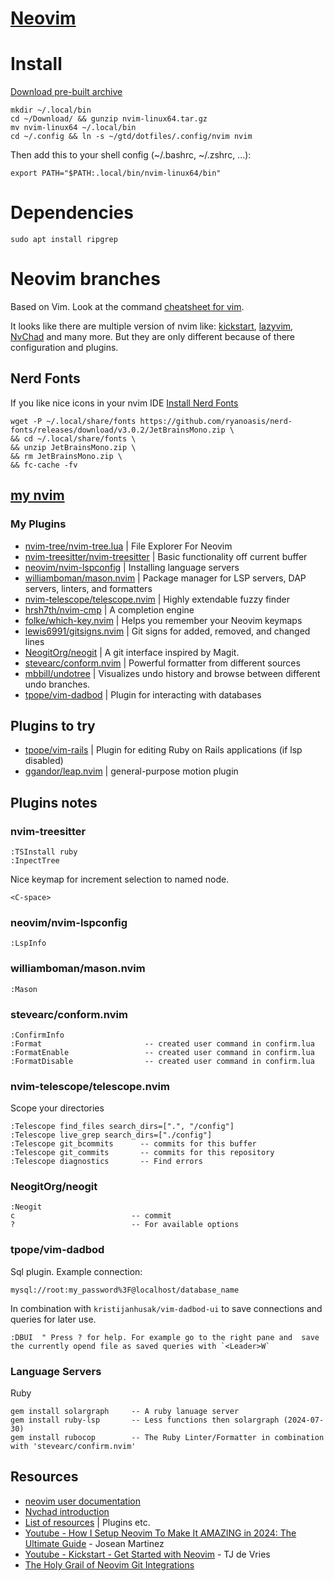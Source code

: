 # [Neovim](https://neovim.io/)

# Install

[Download pre-built archive](https://github.com/neovim/neovim/releases)

    mkdir ~/.local/bin
    cd ~/Download/ && gunzip nvim-linux64.tar.gz
    mv nvim-linux64 ~/.local/bin
    cd ~/.config && ln -s ~/gtd/dotfiles/.config/nvim nvim

Then add this to your shell config (~/.bashrc, ~/.zshrc, ...):

    export PATH="$PATH:.local/bin/nvim-linux64/bin"

# Dependencies

    sudo apt install ripgrep

# Neovim branches

Based on Vim. Look at the command [cheatsheet for vim](vim.md).

It looks like there are multiple version of nvim like:
[kickstart](https://github.com/nvim-lua/kickstart.nvim),
[lazyvim](https://www.lazyvim.org/),
[NvChad](https://nvchad.com/) and many more.
But they are only different because of there configuration and plugins.

## Nerd Fonts

If you like nice icons in your nvim IDE [Install Nerd Fonts](https://www.nerdfonts.com/font-downloads)

    wget -P ~/.local/share/fonts https://github.com/ryanoasis/nerd-fonts/releases/download/v3.0.2/JetBrainsMono.zip \
    && cd ~/.local/share/fonts \
    && unzip JetBrainsMono.zip \
    && rm JetBrainsMono.zip \
    && fc-cache -fv


## [my nvim](https://github.com/andriesfilmer/gtd/tree/master/dotfiles/.config/nvim)

### My Plugins

* [nvim-tree/nvim-tree.lua](https://github.com/nvim-tree/nvim-tree.lua) |  File Explorer For Neovim
* [nvim-treesitter/nvim-treesitter](https://github.com/nvim-treesitter/nvim-treesitter) | Basic functionality off current buffer
* [neovim/nvim-lspconfig](neovim/nvim-lspconfig) | Installing language servers
* [williamboman/mason.nvim](https://github.com/williamboman/mason.nvim) | Package manager for LSP servers, DAP servers, linters, and formatters
* [nvim-telescope/telescope.nvim](https://github.com/nvim-telescope/telescope.nvim) | Highly extendable fuzzy finder
* [hrsh7th/nvim-cmp](https://github.com/hrsh7th/nvim-cmp) | A completion engine
* [folke/which-key.nvim](https://github.com/folke/which-key.nvim) | Helps you remember your Neovim keymaps
* [lewis6991/gitsigns.nvim](https://github.com/lewis6991/gitsigns.nvim) | Git signs for added, removed, and changed lines
* [NeogitOrg/neogit](https://github.com/NeogitOrg/neogit) | A git interface inspired by Magit.
* [stevearc/conform.nvim](https://github.com/stevearc/conform.nvim) | Powerful formatter from different sources
* [mbbill/undotree](https://github.com/mbbill/undotree) | Visualizes undo history and browse between different undo branches.
* [tpope/vim-dadbod](https://github.com/tpope/vim-dadbod) | Plugin for interacting with databases

## Plugins to try
* [tpope/vim-rails](https://github.com/tpope/vim-rails) | Plugin for editing Ruby on Rails applications (if lsp disabled)
* [ggandor/leap.nvim](https://github.com/ggandor/leap.nvim) | general-purpose motion plugin

## Plugins notes

### nvim-treesitter

    :TSInstall ruby
    :InpectTree

Nice keymap for increment selection to named node.

    <C-space>

### neovim/nvim-lspconfig

    :LspInfo

### williamboman/mason.nvim

    :Mason

### stevearc/conform.nvim

    :ConfirmInfo
    :Format                       -- created user command in confirm.lua
    :FormatEnable                 -- created user command in confirm.lua
    :FormatDisable                -- created user command in confirm.lua

### nvim-telescope/telescope.nvim

Scope your directories

    :Telescope find_files search_dirs=[".", "/config"]
    :Telescope live_grep search_dirs=["./config"]
    :Telescope git_bcommits      -- commits for this buffer
    :Telescope git_commits       -- commits for this repository
    :Telescope diagnostics       -- Find errors

### NeogitOrg/neogit

    :Neogit
    c                          -- commit
    ?                          -- For available options

### tpope/vim-dadbod

Sql plugin. Example connection:

    mysql://root:my_password%3F@localhost/database_name


In combination with `kristijanhusak/vim-dadbod-ui` to save connections and queries for later use.

    :DBUI  " Press ? for help. For example go to the right pane and  save the currently opend file as saved queries with `<Leader>W`

### Language Servers

Ruby

    gem install solargraph     -- A ruby lanuage server
    gem install ruby-lsp       -- Less functions then solargraph (2024-07-30)
    gem install rubocop        -- The Ruby Linter/Formatter in combination with 'stevearc/confirm.nvim'


## Resources
* [neovim user documentation](https://neovim.io/doc/user/)
* [Nvchad introduction](https://docs.rockylinux.org/books/nvchad/)
* [List of resources](https://github.com/hrsh7th/nvim-cmp/wiki/List-of-sources) | Plugins etc.
* [Youtube - How I Setup Neovim To Make It AMAZING in 2024: The Ultimate Guide](https://www.youtube.com/watch?v=6pAG3BHurdM) - Josean Martinez
* [Youtube - Kickstart - Get Started with Neovim](https://www.youtube.com/watch?v=m8C0Cq9Uv9o) - TJ de Vries
* [The Holy Grail of Neovim Git Integrations](https://www.youtube.com/watch?v=K-FKqXj8BAQ)

